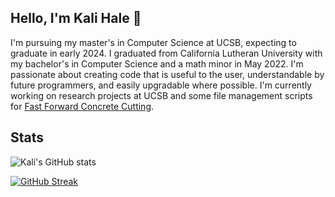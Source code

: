 ## Hello, I'm Kali Hale 👋

I'm pursuing my master's in Computer Science at UCSB, expecting to graduate in early 2024. I graduated from California Lutheran University with my bachelor's in Computer Science and a math minor in May 2022. I'm passionate about creating code that is useful to the user, understandable by future programmers, and easily upgradable where possible. I'm currently working on research projects at UCSB and some file management scripts for [Fast Forward Concrete Cutting](https://github.com/FastForwardConcreteCutting).

## Stats

![Kali's GitHub stats](https://github-readme-stats.vercel.app/api?username=kalihale&show_icons=true&bg_color=21282D&title_color=E16C9F&text_color=609EFF&icon_color=FF9A7D&border_color=ECB3FF) 

[![GitHub Streak](https://github-readme-streak-stats.herokuapp.com/?user=kalihale&background=21282D&currStreakLabel=E16C9F&currStreakNum=609EFF&sideNums=609EFF&sideLabels=609EFF&dates=FF9A7D&border=ECB3FF&ring=FF9A7D&fire=FF9A7D)](https://git.io/streak-stats)

